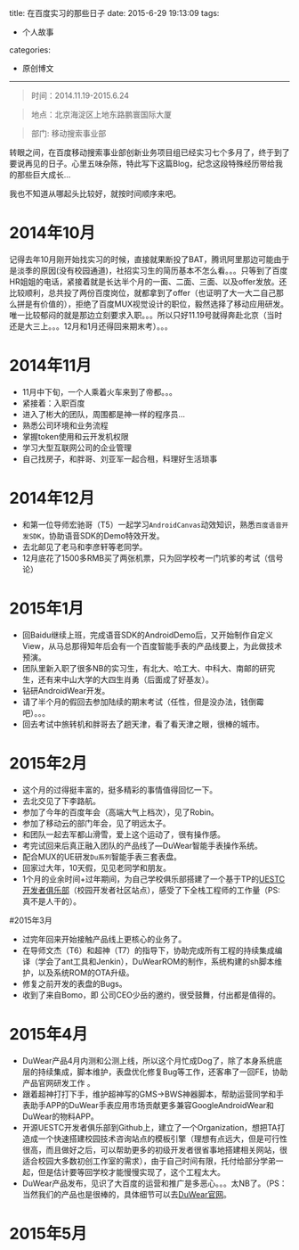 title: 在百度实习的那些日子
date: 2015-6-29 19:13:09
tags:

 - 个人故事

categories:

 - 原创博文

---

>时间：2014.11.19-2015.6.24

>地点：北京海淀区上地东路鹏寰国际大厦

>部门: 移动搜索事业部





转眼之间，在百度移动搜索事业部创新业务项目组已经实习七个多月了，终于到了要说再见的日子。心里五味杂陈，特此写下这篇Blog，纪念这段特殊经历带给我的那些巨大成长...

<!--more-->

我也不知道从哪起头比较好，就按时间顺序来吧。
# 2014年10月 


记得去年10月刚开始找实习的时候，直接就果断投了BAT，腾讯阿里那边可能由于是淡季的原因(没有校园通道)，社招实习生的简历基本不怎么看。。。只等到了百度HR姐姐的电话，紧接着就是长达半个月的一面、二面、三面、以及offer发放。还比较顺利，总共投了两份百度岗位，就都拿到了offer（也证明了大一大二自己那么拼是有价值的），拒绝了百度MUX视觉设计的职位，毅然选择了移动应用研发。唯一比较郁闷的就是那边立刻要求入职。。。所以只好11.19号就得奔赴北京（当时还是大三上。。。12月和1月还得回来期末考）。。。

# 2014年11月 
 - 11月中下旬，一个人乘着火车来到了帝都。。。
 - 紧接着：入职百度
 - 进入了彬大的团队，周围都是神一样的程序员...
 - 熟悉公司环境和业务流程
 - 掌握token使用和云开发机权限
 - 学习大型互联网公司的企业管理
 - 自己找房子，和胖哥、刘亚军一起合租，料理好生活琐事
 

# 2014年12月 
- 和第一位导师宏驰哥（T5）一起学习`AndroidCanvas`动效知识，熟悉`百度语音开发SDK`，协助语音SDK的Demo特效开发。
-  去北邮见了老马和李彦轩等老同学。
-  12月底花了1500多RMB买了两张机票，只为回学校考一门坑爹的考试（信号论）

# 2015年1月
- 回Baidu继续上班，完成语音SDK的AndroidDemo后，又开始制作自定义View，从马总那得知年后会有一个百度智能手表的产品线要上，为此做技术预演。
- 团队里新入职了很多NB的实习生，有北大、哈工大、中科大、南邮的研究生，还有来中山大学的大四生肖勇（后面成了好基友）。
- 钻研AndroidWear开发。
-  请了半个月的假回去参加陆续的期末考试（任性，但是没办法，钱倒霉吧）。。。
-  回去考试中旅转机和胖哥去了趟天津，看了看天津之眼，很棒的城市。

# 2015年2月
- 这个月的过得挺丰富的，挺多精彩的事情值得回忆一下。
- 去北交见了下李路航。
- 参加了今年的百度年会（高端大气上档次），见了Robin。
- 参加了移动云的部门年会，见了明远太子。
- 和团队一起去军都山滑雪，爱上这个运动了，很有操作感。
- 考完试回来后真正融入团队的产品线了—DuWear智能手表操作系统。
- 配合MUX的UE研发`Du系列`智能手表三套表盘。
- 回家过大年，10天假，见见老同学和朋友。
- 1个月的业余时间+过年期间，为自己学校俱乐部搭建了一个基于TP的[UESTC开发者俱乐部](www.developerclub.cn)（校园开发者社区站点），感受了下全栈工程师的工作量（PS: 真不是人干的）。


#2015年3月
-  过完年回来开始接触产品线上更核心的业务了。
-  在导师文杰（T6）和超神（T7）的指导下，协助完成所有工程的持续集成编译（学会了ant工具和Jenkin），DuWearROM的制作，系统构建的sh脚本维护，以及系统ROM的OTA升级。
-  修复之前开发的表盘的Bugs。
-  收到了来自Bomo，即  公司CEO少岳的邀约，很受鼓舞，付出都是值得的。


# 2015年4月
 - DuWear产品4月内测和公测上线，所以这个月忙成Dog了，除了本身系统底层的持续集成，脚本维护，表盘优化修复Bug等工作，还客串了一回FE，协助产品官网研发工作 。
 - 跟着超神打打下手，维护超神写的GMS->BWS神器脚本，帮助运营同学和手表助手APP的DuWear手表应用市场贡献更多兼容GoogleAndroidWear和DuWear的物料APP。
 - 开源UESTC开发者俱乐部到Github上，建立了一个Organization，想把TA打造成一个快速搭建校园技术咨询站点的模板引擎（理想有点远大，但是可行性很高，而且做好之后，可以帮助更多的初级开发者很省事地搭建相关网站，很适合校园大多数初创工作室的需求），由于自己时间有限，托付给部分学弟一起，但是估计要等回学校才能慢慢实现了，这个工程太大。
 - DuWear产品发布，见识了大百度的运营和推广是多恶心。。。太NB了。（PS：当然我们的产品也是很棒的，具体细节可以去[DuWear官网](http://www.duwear.baidu.com)。
 
#  2015年5月



